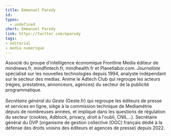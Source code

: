 ```yaml
---
title: Emmanuel Parody
id: 
types:
  - undefined
short: Emmanuel Parody
link: https://twitter.com/eparody
tags:
- editorial
- media numerique
---
```

Associé du groupe d'intelligence économique Frontline Media éditeur de mindnews.fr, mindfintech.fr, mindhealth.fr et Planetlabor.com. *Journaliste* spécialisé sur les nouvelles technologies depuis 1994, analyste indépendant sur le secteur des medias. Anime le Adtech Club qui regroupe les acteurs (régies, prestatires, annonceurs, agences) du secteur de la publicité programmatique.\
\
*Secrétaire général du Geste* (Geste.fr) qui regroupe les éditeurs de presse et services en ligne, siège à la commission technique de Mediamétrie depuis de nombreuses années, et impliqué dans les questions de régulation du secteur (cookies, Adblock, privacy, droit à l'oubli, CNIL...). Secrétaire général du DVP (organisme de gestion collective (OGC) français dédié à la défense des droits voisins des éditeurs et agences de presse) depuis 2022.